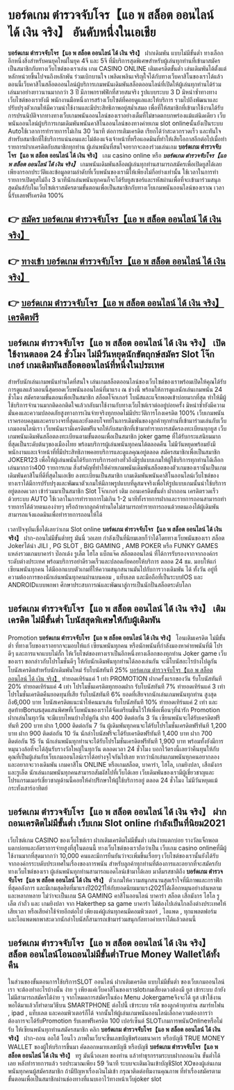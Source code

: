 # บอร์ดเกม ตำรวจจับโจร【แอ พ สล็อต ออนไลน์ ได้ เงิน จริง】   อันดับหนึ่งในเอเชีย 

**บอร์ดเกม ตำรวจจับโจร【แอ พ สล็อต ออนไลน์ ได้ เงิน จริง】** ฝากเดิมพัน แบบไม่มีขั้นต่ำ  ทางเลือกอีกหนึ่งสิ่งสำหรับคนยุคใหม่ในยุค 4จี และ 5จี ที่มีบริการสุดพิเศษสำหรับผู้เล่นทุกท่านที่เข้ามาสมัครเป็นสมาชิกกับทางเว็บไซต์ของเราเล่น เกม CASINO ONLINE เติมเครดิตขั้นต่ำ เล่นเดิมพันได้ตั้งแต่ หลักหน่วยขึ้นไปจนถึงหลักพัน ร่วมเบิกบานใจ เพลิดเพลินเจริญใจได้กับทางเว็บคาสิโนของเราได้แล้วตอนนี้เว็บคาสิโนสล็อตออนไลน์ผู้บริการเกมพนันเดิมพันสล็อตออนไลน์ที่เปิดให้ผู้เล่นทุกท่านได้ร่วมเล่นมาอย่างยาวนานมากกว่า 3 ปี มีภาพกราฟฟิกที่สวยสมจริง รูปแบบระบบ 3 D
มิหนำซ้ำทางทางเว็บไซต์ของเรายังมี พนักงานมือหนึ่งการสร้างเว็บไซต์ที่คอยดูแลและให้บริการ  รวมไปถึงพัฒนาและปรับปรุงตัวเกมให้มีความน่าใช้งานและมีประสิทธิภาพอยู่สม่ำเสมอ เพื่อที่ให้สมาชิกที่เข้ามาใช้งานได้รับการปรนนิบัติจากทางทางเว็บเกมพนันออนไลน์ของเราอย่างเต็มที่ไม่ขาดตกบกพร่องแม้แต่นิดเดียว เว็บพนันออนไลน์ผู้บริการเกมเดิมพันพนันคาสิโนออนไลน์ของทางค่ายเกม slot onlineนั้นยังเป็นระบบ Autoใช้เวลาการทำรายการไม่เกิน 30 วินาที ต่อการเติมเครดิต เรียกได้ว่าสะดวกรวดเร็ว และทันใจสำหรับสมาชิกที่ใช้บริการแน่นอนและไม่ต้องแจ้งเจ้าหน้าที่หรือแอดมินที่ทำให้เสียโอกาสอีกต่อไปเมื่อทำรายการฝากเครดิตกับสมาชิกทุกท่าน
ผู้เล่นพนันที่สนใจอยากจะลองร่วมเล่นเกม **บอร์ดเกม ตำรวจจับโจร【แอ พ สล็อต ออนไลน์ ได้ เงิน จริง】** เกม casino online หรือ ***บอร์ดเกม ตำรวจจับโจร【แอ พ สล็อต ออนไลน์ ได้ เงิน จริง】*** เกมพนันเดิมพันสล็อตผู้เล่นทุกท่านสามารถสมัครเพื่อเปิดยูสได้เลยเพียงกรอกประวัติและข้อมูลตามลำดับที่เว็บพนันของเรามีให้เพียงไม่กี่อย่างเท่านั้น ใช้เวลาในการทำรายการเปิดยูสไม่ถึง 3 นาทีนักเล่นพนันทุกคนก็จะได้รับยูสเซอร์และรหัสผ่านเพื่อที่จะเข้ามาร่วมสนุกสุดมันส์กับในเว็บไซต์เราสมัครตามขั้นตอนเพื่อเป็นสมาชิกกับทางเว็บเกมพนันออนไลน์ของเราณ เวลานี้รับเลยฟรีเครดิต 100%

## 👉 [สมัคร บอร์ดเกม ตำรวจจับโจร【แอ พ สล็อต ออนไลน์ ได้ เงิน จริง】](https://archa888.com/)
## 👉 [ทางเข้า บอร์ดเกม ตำรวจจับโจร【แอ พ สล็อต ออนไลน์ ได้ เงิน จริง】](https://archa888.com/)
## 👉 [บอร์ดเกม ตำรวจจับโจร【แอ พ สล็อต ออนไลน์ ได้ เงิน จริง】 เครดิตฟรี](https://archa888.com/)

## บอร์ดเกม ตำรวจจับโจร【แอ พ สล็อต ออนไลน์ ได้ เงิน จริง】 เปิดใช้งานตลอด  24 ชั่วโมง ไม่มีวันหยุดนักขัตฤกษ์สมัคร Slot โจ๊กเกอร์ เกมเดิมพันสล็อตออนไลน์ที่หนึ่งในประเทศ

สำหรับนักเล่นเกมพนันท่านใดที่สนใจ เล่นเกมสล็อตออนไลน์ของเว็บไซต์ของเราพร้อมเปิดให้คุณได้รับการดูแลแล้วตอนนี้สุดยอดเว็บพนันออนไลน์ที่มาแรง ณ ช่วงนี้ พร้อมให้การดูแลนักเล่นเกมพนัน 24 ชั่วโมง สมัครตามขั้นตอนเพื่อเป็นสมาชิก สล็อตโจ๊กเกอร์ โบนัสและแจ็กพอตเข้าบ่อยมากที่สุด ทำให้มีผู้ใช้บริการจำนวนมากติดอกติดใจแล้วกลับมาใช้งานกับทางเว็บไซต์เราต่ออยู่บ่อยครั้ง มิหนำซ้ำยังมีความมั่นคงและความปลอดภัยสูงทางการเงินจ่ายจริงทุกยอดไม่มีประวัติการโกงเครดิต 100% เว็บเกมพนันเราครอบคลุมและครบวงจรที่สุดและยังตอบโจทย์ในการเดิมพันของลูกค้าทุกท่านที่เข้ามาร่วมเล่นกับเว็บเกมออนไลน์เรา
เว็บพนันเรามีเครดิตฟรีแจกให้กับสมาชิกที่เข้ามาทำรายการสมัครลงทะเบียนทุกยูส เว็บเกมพนันเดิมพันสล็อตลงทะเบียนตามขั้นตอนเพื่อเป็นสมาชิก joker game ที่ได้รับกระแสนิยมมากที่สุดเป็นระดับต้นๆของเมืองไทย พร้อมบริการผู้เล่นพนันทุกคนได้ตลอดคืน ไม่มีวันหยุดพร้อมยังมีพนักงานและเจ้าหน้าที่ที่มีประสิทธิภาพคอยบริการและดูแลคุณอยู่ตลอด สมัครสมาชิกเพื่อเป็นสมาชิก JOKER123 เพื่อให้ผู้เล่นพนันได้รับการบริการอย่างทั่วถึงมีรูปแบบเกมให้ผู้ใช้บริการทุกท่านได้เลือกเล่นมากกว่า400 รายการเกม
สิ่งสำคัญที่ทำให้ค่ายเกมพนันเดิมพันสล็อตของตัวเกมของเรานั้นเป็นเกมเดิมพันคาสิโนที่ดีที่สุดในเอเชีย ลงทะเบียนเป็นสมาชิก  เกมเดิมพันพนันคาสิโนออนไลน์เว็บไซต์ของทางเราได้มีการปรับปรุงและพัฒนาตัวเกมให้มีภาพรูปแบบที่ดูสมจจริงเพื่อให้รูปแบบเกมนั้นน่าใช้บริการอยู่ตลอดเวลา เข้าร่วมมาเป็นสมาชิก Slot โจ๊กเกอร์ เติม ถอนเครดิตขั้นต่ำ ฝากถอน เครดิตรวดเร็วด้วยระบบ AUTO ใช้เวลาในการทำรายการไม่เกิน 1-2 นาทีทั้งรายการฝากและรายการถอนสามารถทำรายการได้ด้วยตนเองง่ายๆ หรือถ้าหากลูกค้าท่านใดไม่สามารถทำรายการถอนด้วยตนเองได้ผู้เดิมพันสามารถแจ้งแอดมินเพื่อทำรายการถอนให้ได้

เวลาปัจจุบันเชื่อได้เลยว่าเกม Slot online **บอร์ดเกม ตำรวจจับโจร【แอ พ สล็อต ออนไลน์ ได้ เงิน จริง】** ฝาก-ถอนไม่มีขั้นต่ำทรู มันนี่ วอเลท กำลังเป็นที่นิยมเลยก็ว่าได้โดยทางเว็บพนันของเรา สล็อต Jokerได้นำ  JILI , PG SLOT , BIG GAMING , AMB POKER หรือ FUNKY GAMES แหล่งรวมเกมบาคาร่า ป๊อกเด้ง รูเล็ต ไฮโล แบ็กแจ๊ค สล็อตออนไลน์ ที่ได้การรับรองจากจากองค์กรระดับต่างประเทศ พร้อมบริการอย่าดีรวดเร็วและปลอดภัยคอยให้บริการ ตลอด 24 ชม. มอบให้แก่เซียนพนันทุกคน ได้มีออกแบบตัวเกมที่ให้ความสนุกสนานมันไปกับการวางเดิมพัน ได้ ทั้งวัน อยู่ที่ความต้องการของนักเล่นพนันทุกคนผ่านบนคอม , แท็บเลต และมือถือที่เป็นระบบIOS และ ANDROIDแบบพกพา ศึกษาประสบการณ์และพัฒนาสู่การเป็นนักปั่นสล็อตระดับโลก

## บอร์ดเกม ตำรวจจับโจร【แอ พ สล็อต ออนไลน์ ได้ เงิน จริง】 เติมเครดิต ไม่มีขั้นต่ำ โบนัสสุดพิเศษให้กับผู้เดิมพัน

 Promotion  **บอร์ดเกม ตำรวจจับโจร【แอ พ สล็อต ออนไลน์ ได้ เงิน จริง】** โอนเติมเครดิต ไม่มีขั้นต่ำ ที่ทางเว็บของเราอยากจะมอบให้แก่  เซียนพนันทุกคน หรือนักพนันที่กำลังมองหาค่ายพนันที่มี โปรดีๆ และการแจกแบบไม่กั๊ก ให้เว็บไซต์ของทางเราเป็นอีกหนึ่งทางเลือกของทุกท่าน Joker game เว็บของเรา ขอกล่าวกับโปรโมชั่นดีๆ ให้กับนักเดิมพันทุกท่านได้ลองเล่นกัน จะมีโบนัสอะไรบ้างไปดูกัน
โบนัสเครดิตสำหรับนักเดิมพันใหม่ รับโบนัสทันที 25% [บอร์ดเกม ตำรวจจับโจร【แอ พ สล็อต ออนไลน์ ได้ เงิน จริง】](https://archa888.com/) ทำยอดเทิร์นแค่ 1 เท่า
 PROMOTION ฝากครั้งแรกของวัน รับโบนัสทันที 20% ทำยอดเทิร์นแค่ 4 เท่า
โปรโมชั่นเครดิตทุกยอดฝาก รับโบนัสทันที 7% ทำยอดเทิร์นแค่ 3 เท่า
โปรโมชั่นเครดิตคืนยอดทุนที่เสีย รับโบนัสทันที 6% ยอดที่เสียจากนักเล่นเกมพนันทุกท่าน สูงสุดถึง6,000 บาท
โบนัสเครดิตแนะนำให้คนมาเล่น รับโบนัสทันที 10% ทำยอดเทิร์นแค่ 2 เท่า
และสุดท้ายBonusสุดแสนพิศษที่เว็บพนันของเราได้จัดเตรียมขึ้นไว้ให้เพื่อเพื่อนๆที่น่ารัก  Promotion ฝากเล่นในทุกวัน จะมีแบบไหนบ้างไปดูกัน
ฝาก 400 ติดต่อกัน 3 วัน เซียนพนันจะได้รับเครดิตฟรีทันที 200 บาท
ฝาก 1,000 ติดต่อกัน 7 วัน ผู้เดิมพันทุกคนจะได้รับโปรโมชั่นเครดิตฟรีทันที 1,200 บาท
ฝาก 900 ติดต่อกัน 10 วัน นักล่าโบนัสฟรีจะได้รับเครดิตฟรีทันที 1,400 บาท
ฝาก 700 ติดต่อกัน 15 วัน นักเล่นพนันทุกท่านจะได้รับโปรโมชั่นเครดิตฟรีทันที 1,900 บาท
พร้อมทั้งยังมีการหมุนวงล้อที่จะได้ลุ้นรับรางวัลใหญ่ในทุกวัน ตลอดเวลา 24 ชั่วโมง บอกไว้ตรงนี้เลยว่าคืนทุนให้กับคุณที่เป็นผู้เล่นกับเว็บเกมออนไลน์เราได้อย่างจุใจกันไปเลย หากว่านักเล่นเกมพนันทุกคนอยากลองและอยากจะวางเดิมพัน เกมคาสิโน ONLINE หรือเกมสล็อต, บาคาร่า, ไฮโล, เกมยิงปลา, เสือมังกร และรูเล็ต นักเล่นเกมพนันทุกคนสามารถสัมผัสไปที่เว็บได้เลย เว็บเดิมพันของเรามีผู้เชี่ยวชาญและโปรแกรมเมอร์เชี่ยวชาญด้านนี้คอยให้คำปรึกษาให้ผู้ใช้บริการอยู่ ตลอด 24 ชั่วโมง ไม่มีวันหยุดแม้กระทั่งเสาร์อาทิตย์

## บอร์ดเกม ตำรวจจับโจร【แอ พ สล็อต ออนไลน์ ได้ เงิน จริง】 ฝากถอนเครดิตไม่มีขั้นต่ำ  เว็บเกม Slot online กำลังเป็นที่นิยม2021

เว็บไซต์เกม CASINO ของเว็บไซต์เรา ฝากเติมเครดิตไม่มีขั้นต่ำ เล่นง่ายแตกบ่อย รางวัลแจ็กพอตแตกบ่อยและอัตราการจ่ายสูงที่สุในตอนนี้ ทางเว็บไซต์ของเราถือว่าเป็น เว็บเกม casino onlineที่มีผู้ใช้งานมากที่สุดมากกว่า 10,000 คนและมีการยืนยันว่าจะเพิ่มขึ้นเรื่อยๆ เว็บไซต์ของเรานั้นยังได้รับจากองค์กรระบดับประเทศในเรื่องของการพนัน สำหรับลูกค้าทุกท่านที่ต้องการและอยากที่จะสมัครกับทางเว็บไซต์ของเรา ผู้เล่นพนันทุกท่านสามารถแอดไลน์เข้ามาได้เลย
	มาลิ้มรสชาติถึง **บอร์ดเกม ตำรวจจับโจร【แอ พ สล็อต ออนไลน์ ได้ เงิน จริง】** ตัวเกมให้ความสนุกสนานสุดเร้าใจที่มีภาพและกราฟิกที่สุดอลังการ และมีเกมสุดฮิตที่มาแรงปี2021ให้กับยอดนิยมมาแรง2021ได้เลือกหมุนอย่างล้นหลามและหลากหลาย  ไม่ว่าจะเป็นเกม SA GAMING คาสิโนออนไลน์ บาคาร่า สล็อต เสือมังกร ไฮโล รูเล็ต กำถั่ว และ เกมยิงปลา จาก Hakerthep sa game บาคาร่า ไม่ต้องไปเล่นไกลถึงต่างประเทศให้เสียเวลา หรือเสียค่าใช้จ่ายอีกต่อไป เพียงแค่ผู้เล่นทุกคนมีคอมพิวเตอร์ , ไอแพด , ทุกแพลตฟอร์ม และไอแพดพกพาสะดวกนักล่าโบนัสก็สามารถเข้ามาร่วมสนุกกัลทางค่ายเราได้แล้วตอนนี้

## บอร์ดเกม ตำรวจจับโจร【แอ พ สล็อต ออนไลน์ ได้ เงิน จริง】 สล็อต ออนไลน์โอนถอนไม่มีขั้นต่ำTrue Money Walletได้ทั้งคืน

ในส่วนของขั้นตอนการใช้บริการSLOT ออนไลน์ ฝากเติมเครดิต แบบไม่มีขั้นต่ำ ของเว็บเกมออนไลน์เรา จะต้องทำอะไรบ้างนั้น ง่าย ๆ เพียงแค่เว็บคาสิโนของเราslotเกมเสี่ยงดวงต้องมี ยูส เข้าระบบ ถ้ายังไม่มีสามารถสมัครได้ง่าย ๆ จากโหมดการสมัครในช่อง Menu Jokergameจึงจะได้ ยูส เข้าใช้งาน พอได้มาแล้วก็ทำตามวิธีบน SMARTPHONE ต่อไปนี้
เข้าระบบ รหัส  ของลูกค้าทุกท่าน สมาร์ทโฟน , ipad , แท็บเลต และคอมพิวเตอร์ก็ได้
จากนั้นให้ผู้เล่นเกมพนันออนไลน์เลือกความต้องการว่า ต้องการจะได้รับPromotion รับเลยฟรีเครดิต 100 เปอร์เซ็นต์  SLOTเกมการพนันOnlineหรือไม่รับ
ให้เซียนพนันทุกท่านสมัครสมาชิก คลิก **บอร์ดเกม ตำรวจจับโจร【แอ พ สล็อต ออนไลน์ ได้ เงิน จริง】** ฝาก-ถอน ออโต้ โอนไว ภาพในเว็บจะขึ้นเลขบัญชีพร้อมธนาคาร หรือบัญชี TRUE MONEY WALLET ของผู้ให้บริการขึ้นมา
คัดลอกหมายเลขบัญชี หรือบัญชี **บอร์ดเกม ตำรวจจับโจร【แอ พ สล็อต ออนไลน์ ได้ เงิน จริง】** ทรู มันนี่วอเลท ของท่าน แล้วทำธุรกรรมระบบฝากถอนเงิน ขั้นต่ำได้เลย
หลังทำรายการแล้ว รอประมาณเพียง 59 วินาที ระบบจะเติมเงินเข้าบัญชีSlot XOของผู้เล่นเกมพนันทุกคนผู้สมัครสมาชิก
ถ้ามีปัญหาเรื่องเงินไม่เข้า กรุณาติดต่อทีมงานคุณภาพ ที่ทำเรื่องสมัครตามขั้นตอนเพื่อเป็นสมาชิกผ่านช่องทางที่แนบเอาไว้ทางหน้าเว็บjoker slot


